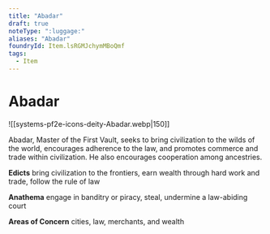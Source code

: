 ```yaml
---
title: "Abadar"
draft: true
noteType: ":luggage:"
aliases: "Abadar"
foundryId: Item.lsRGMJchymMBoQmf
tags:
  - Item
---
```


# Abadar
![[systems-pf2e-icons-deity-Abadar.webp|150]]

Abadar, Master of the First Vault, seeks to bring civilization to the wilds of the world, encourages adherence to the law, and promotes commerce and trade within civilization. He also encourages cooperation among ancestries.

**Edicts** bring civilization to the frontiers, earn wealth through hard work and trade, follow the rule of law

**Anathema** engage in banditry or piracy, steal, undermine a law-abiding court

**Areas of Concern** cities, law, merchants, and wealth
